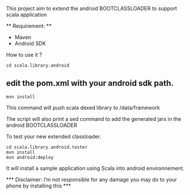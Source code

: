 This project aim to extend the android BOOTCLASSLOADER to support scala application

** Requirement: **

  *  Maven
  *  Android SDK

How to use it ?

    cd scala.library.android

## edit the pom.xml with your android sdk path.

    mvn install

This command will push scala dexed library to /data/framework

The script will also print a sed command to add the generated jars in the android BOOTCLASSLOADER

To test your new extended classloader.

    cd scala.library.android.tester
    mvn install
    mvn android:deploy

It will install a sample application using Scala into android environnement.











*** Disclaimer: I’m not responsible for any damage you may do to your phone by installing this ***